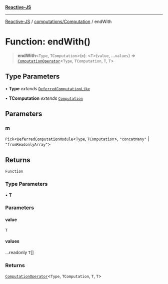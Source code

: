 [**Reactive-JS**](../../../README.md)

***

[Reactive-JS](../../../README.md) / [computations/Computation](../README.md) / endWith

# Function: endWith()

> **endWith**\<`Type`, `TComputation`\>(`m`): \<`T`\>(`value`, ...`values`) => [`ComputationOperator`](../../type-aliases/ComputationOperator.md)\<`Type`, `TComputation`, `T`, `T`\>

## Type Parameters

• **Type** *extends* [`DeferredComputationLike`](../../interfaces/DeferredComputationLike.md)

• **TComputation** *extends* [`Computation`](../../interfaces/Computation.md)

## Parameters

### m

`Pick`\<[`DeferredComputationModule`](../../interfaces/DeferredComputationModule.md)\<`Type`, `TComputation`\>, `"concatMany"` \| `"fromReadonlyArray"`\>

## Returns

`Function`

### Type Parameters

• **T**

### Parameters

#### value

`T`

#### values

...readonly `T`[]

### Returns

[`ComputationOperator`](../../type-aliases/ComputationOperator.md)\<`Type`, `TComputation`, `T`, `T`\>
